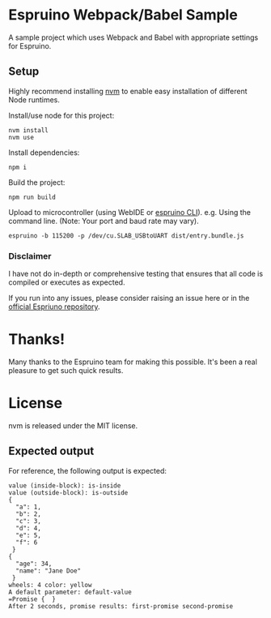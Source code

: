 # Espruino Webpack/Babel Sample

A sample project which uses Webpack and Babel with appropriate settings for Espruino.

## Setup

Highly recommend installing [nvm](https://github.com/creationix/nvm) to enable easy installation of different Node runtimes.

Install/use node for this project:

    nvm install
    nvm use
    
Install dependencies:
    
    npm i
    
Build the project:

    npm run build

Upload to microcontroller (using WebIDE or [espruino CLI](https://www.npmjs.com/package/espruino)).
e.g. Using the command line. (Note: Your port and baud rate may vary).

    espruino -b 115200 -p /dev/cu.SLAB_USBtoUART dist/entry.bundle.js

### Disclaimer
I have not do in-depth or comprehensive testing that ensures that all code is compiled or executes as expected.

If you run into any issues, please consider raising an issue here or in the [official Espriuno repository](https://github.com/espruino/Espruino).

# Thanks!
Many thanks to the Espruino team for making this possible. It's been a real pleasure to get such quick results.

# License
nvm is released under the MIT license.

## Expected output

For reference, the following output is expected:    
    
    value (inside-block): is-inside
    value (outside-block): is-outside
    {
      "a": 1,
      "b": 2,
      "c": 3,
      "d": 4,
      "e": 5,
      "f": 6
     }
    {
      "age": 34,
      "name": "Jane Doe"
     }
    wheels: 4 color: yellow
    A default parameter: default-value
    =Promise {  }
    After 2 seconds, promise results: first-promise second-promise

